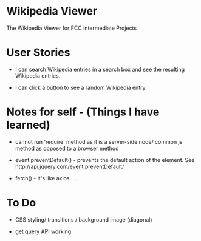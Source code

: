 # **Wikipedia Viewer**

The Wikipedia Viewer for FCC intermediate Projects

User Stories
============
- I can search Wikipedia entries in a search box and see the resulting Wikipedia entries.

- I can click a button to see a random Wikipedia entry.


Notes for self - (Things I have learned)
=====================

- cannot run 'require' method as it is a server-side node/ common js method as opposed to a browser method

- event.preventDefault() - prevents the default action of the element.  See http://api.jquery.com/event.preventDefault/

- fetch() - it's like axios.....

To Do
======

- CSS styling/ transitions / background image (diagonal)

- get query API working

